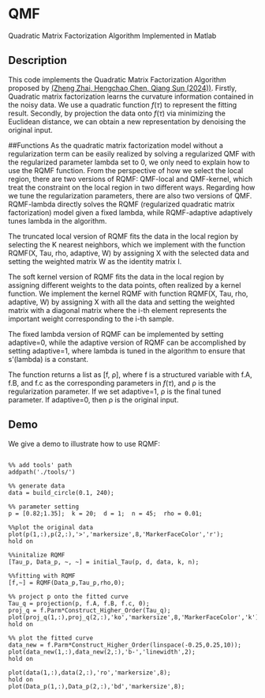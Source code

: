 # QMF
Quadratic Matrix Factorization Algorithm Implemented in Matlab

## Description
This code implements the Quadratic Matrix Factorization Algorithm proposed by [(Zheng Zhai, Hengchao Chen, Qiang Sun (2024))](https://arxiv.org/abs/2301.12965#:~:text=Quadratic%20Matrix%20Factorization%20with%20Applications%20to%20Manifold%20Learning,-Zheng%20Zhai%2C%20Hengchao&text=Matrix%20factorization%20is%20a%20popular,on%20which%20the%20dataset%20lies.). Firstly, Quadratic matrix factorization learns the curvature information contained in the noisy data. We use a quadratic function $f(\tau)$ to represent the fitting result. Secondly, by projection the data onto $f(\tau)$ via minimizing the Euclidean distance, we can obtain a new representation by denoising the original input.


##Functions
As the quadratic matrix factorization model without a regularization term can be easily realized by solving a regularized QMF with the regularized parameter lambda set to 0, we only need to explain how to use the RQMF function. From the perspective of how we select the local region, there are two versions of RQMF: QMF-local and QMF-kernel, which treat the constraint on the local region in two different ways. Regarding how we tune the regularization parameters, there are also two versions of QMF. RQMF-lambda directly solves the RQMF (regularized quadratic matrix factorization) model given a fixed lambda, while RQMF-adaptive adaptively tunes lambda in the algorithm.

The truncated local version of RQMF fits the data in the local region by selecting the K nearest neighbors, which we implement with the function RQMF(X, Tau, rho, adaptive, W) by assigning X with the selected data and setting the weighted matrix W as the identity matrix I.

The soft kernel version of RQMF fits the data in the local region by assigning different weights to the data points, often realized by a kernel function. We implement the kernel RQMF with function RQMF(X, Tau, rho, adaptive, W) by assigning X with all the data and setting the weighted matrix with a diagonal matrix where the i-th element represents the important weight corresponding to the i-th sample.

The fixed lambda version of RQMF can be implemented by setting adaptive=0, while the adaptive version of RQMF can be accomplished by setting adaptive=1, where lambda is tuned in the algorithm to ensure that s'(lambda) is a constant.

The function returns a list as [f, ρ], where f is a structured variable with f.A, f.B, and f.c as the corresponding parameters in $f(\tau)$, and ρ is the regularization parameter. If we set adaptive=1, ρ is the final tuned parameter. If adaptive=0, then ρ is the original input.



## Demo
We give a demo to illustrate how to use RQMF:

```

%% add tools' path
addpath('./tools/')

%% generate data
data = build_circle(0.1, 240);

%% parameter setting
p = [0.82;1.35];  k = 20;  d = 1;  n = 45;  rho = 0.01;

%%plot the original data
plot(p(1,:),p(2,:),'>','markersize',8,'MarkerFaceColor','r');
hold on

%%initalize RQMF
[Tau_p, Data_p, ~, ~] = initial_Tau(p, d, data, k, n);  

%%fitting with RQMF
[f,~] = RQMF(Data_p,Tau_p,rho,0);

%% project p onto the fitted curve
Tau_q = projection(p, f.A, f.B, f.c, 0);
proj_q = f.Parm*Construct_Higher_Order(Tau_q);
plot(proj_q(1,:),proj_q(2,:),'ko','markersize',8,'MarkerFaceColor','k');
hold on

%% plot the fitted curve
data_new = f.Parm*Construct_Higher_Order(linspace(-0.25,0.25,10));
plot(data_new(1,:),data_new(2,:),'b-','linewidth',2);
hold on

plot(data(1,:),data(2,:),'ro','markersize',8);
hold on
plot(Data_p(1,:),Data_p(2,:),'bd','markersize',8);
```
